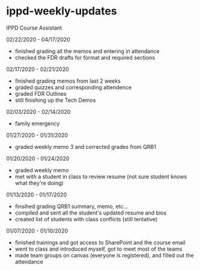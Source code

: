 # ippd-weekly-updates
IPPD Course Assistant 

02/22/2020 - 04/17/2020
- finished grading all the memos and entering in attendance
- checked the FDR drafts for format and required sections

02/17/2020 - 02/21/2020
- finished grading memos from last 2 weeks
- graded quizzes and corresponding attendence
- graded FDR Outlines
- still finishing up the Tech Demos

02/03/2020 - 02/14/2020
- family emergency

01/27/2020 - 01/31/2020
- graded weekly memo 3 and corrected grades from QRB1

01/20/2020 - 01/24/2020
- graded weekly memo 
- met with a student in class to review resume (not sure student knows what they're doing)

01/13/2020 - 01/17/2020
- finsihed grading QRB1 summary, memo, etc...
- compiled and sent all the student's updated resume and bios
- created list of students with class conflicts (still tentative)

01/07/2020 - 01/10/2020
- finished trainings and got access to SharePoint and the course email
- went to class and introduced myself, got to meet most of the teams
- made team groups on canvas (everyone is registered), and filled out the attendance
